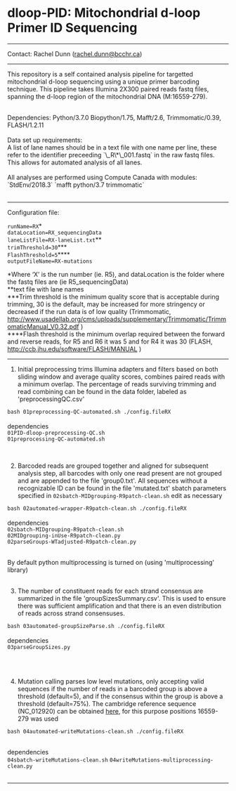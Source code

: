 # dloop-PID: Mitochondrial d-loop Primer ID Sequencing

--------------

Contact: Rachel Dunn (rachel.dunn@bcchr.ca)

--------------

This repository is a self contained analysis pipeline for targetted mitochondrial d-loop sequencing using a unique primer barcoding technique.  This pipeline takes Illumina 2X300 paired reads fastq files, spanning the d-loop region of the mitochondrial DNA (M:16559-279).  

<br>
Dependencies: Python/3.7.0 Biopython/1.75, Mafft/2.6, Trimmomatic/0.39, FLASH/1.2.11
<br><br>
Data set up requirements: <br>
A list of lane names should be in a text file with one name per line, these refer to the identifier preceeding `\_R\*\_001.fastq` in the raw fastq files. This allows for automated analysis of all lanes.
<br><br>
All analyses are performed using Compute Canada with modules:
`StdEnv/2018.3`
`mafft python/3.7 trimmomatic`
<br><br>

----------------------


Configuration file:

`runName=RX`\*<br>
`dataLocation=RX_sequencingData`<br>
`laneListFile=RX-laneList.txt`\*\*<br>
`trimThreshold=30`\*\*\*<br>
`FlashThreshold=5`****<br>
`outputFileName=RX-mutations`

\*Where ‘X’ is the run number (ie. R5), and dataLocation is the folder where the fastq files are (ie R5_sequencingData)<br>
\*\*text file with lane names<br>
\*\*\*Trim threshold is the minimum quality score that is acceptable during trimming, 30 is the default, may be increased for more stringency or decreased if the run data is of low quality (Trimmomatic, http://www.usadellab.org/cms/uploads/supplementary/Trimmomatic/TrimmomaticManual_V0.32.pdf )<br>
\*\*\*\*Flash threshold is the minimum overlap required between the forward and reverse reads, for R5 and R6 it was 5 and for R4 it was 30 (FLASH, http://ccb.jhu.edu/software/FLASH/MANUAL )<br>

----------------------


1. Initial preprocessing trims Illumina adapters and filters based on both sliding window and average quality scores, combines paired reads with a minimum overlap. The percentage of reads surviving trimming and read combining can be found in the data folder, labeled as 'preprocessingQC.csv'


  `bash 01preprocessing-QC-automated.sh ./config.fileRX`
<br><br>
dependencies<br>
`01PID-dloop-preprocessing-QC.sh`<br>
`01preprocessing-QC-automated.sh`<br>

<br>

2. Barcoded reads are grouped together and aligned for subsequent analysis step, all barcodes with only one read present are not grouped and are appended to the file 'group0.txt'.  All sequences without a recognizable ID can be found in the file 'mutated.txt'
sbatch parameters specified in `02sbatch-MIDgrouping-R9patch-clean.sh` edit as necessary

  `bash 02automated-wrapper-R9patch-clean.sh ./config.fileRX`
<br><br>
dependencies<br>
`02sbatch-MIDgrouping-R9patch-clean.sh`<br>
`02MIDgrouping-inUse-R9patch-clean.py`<br>
`02parseGroups-WTadjusted-R9patch-clean.py`<br><br>

By default python multiprocessing is turned on (using 'multiprocessing' library)
<br><br>

3. The number of constituent reads for each strand consensus are summarized in the file 'groupSizesSummary.csv'. This is used to ensure there was sufficient amplification and that there is an even distribution of reads across strand consensuses.

  `bash 03automated-groupSizeParse.sh ./config.fileRX`
<br><br>
dependencies<br>
`03parseGroupSizes.py`

<br><br>

4. Mutation calling parses low level mutations, only accepting valid sequences if the number of reads in a barcoded group is above a threshold (default=5), and if the consensus within the group is above a threshold (default=75%).  The cambridge reference sequence (NC_012920) can be obtained [here](https://www.ncbi.nlm.nih.gov/nuccore/251831106), for this purpose positions 16559-279 was used

  `bash 04automated-writeMutations-clean.sh ./config.fileRX`<br><br>

dependencies<br>
`04sbatch-writeMutations-clean.sh`
`04writeMutations-multiprocessing-clean.py`
<br><br>

--------------------


